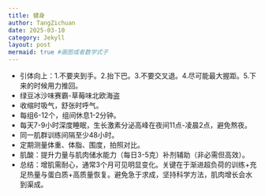 ```yaml
---
title: 健身
author: TangZichuan
date: 2025-03-10
category: Jekyll
layout: post
mermaid: true #画图或者数学式子
---
```



- 引体向上：1.不要夹到手。2.抬下巴。3.不要交叉退。4.尽可能最大握距。5.下来的时候用力推回。
- 绿豆冰沙味赛霸-草莓味北欧海盗
- 收缩时吸气，舒张时呼气。
- 每组6-12个，组间休息1-2分钟。
- 每天7-9小时深度睡眠，生长激素分泌高峰在夜间11点-凌晨2点，避免熬夜。
- 同一肌群训练间隔至少48小时。
- 定期测量体重、体脂、围度，拍照对比。
- 肌酸：提升力量与肌肉储水能力（每日3-5克）补剂辅助（非必需但高效）。
- 总结：增肌需耐心，通常3个月可见明显变化。关键在于渐进超负荷的训练+充足热量与蛋白质+高质量恢复。避免急于求成，坚持科学方法，肌肉增长会水到渠成。
